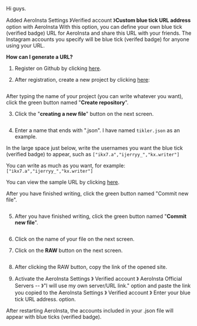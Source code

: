 Hi guys.

Added AeroInsta Settings 》Verified account 》**Custom blue tick URL address** option with AeroInsta With this option, you can define your own blue tick (verified badge) URL for AeroInsta and share this URL with your friends. The Instagram accounts you specify will be blue tick (verifed badge) for anyone using your URL.

**How can I generate a URL?**

1. Register on Github by clicking [here](https://github.com/signup).

2. After registration, create a new project by clicking [here](https://github.com/new):

[<img src="" width="" height="">](https://github.com/ikx7a)

After typing the name of your project (you can write whatever you want), click the green button named "**Create repository**".

3. Click the "**creating a new file**" button on the next screen.

[<img src="" width="" height="">](https://github.com/ikx7a)

4. Enter a name that ends with ".json". I have named `tikler.json` as an example.

In the large space just below, write the usernames you want the blue tick (verified badge) to appear, such as `["ikx7.a","ijerryy_","kx.writer"]`

You can write as much as you want, for example:
`["ikx7.a","ijerryy_","kx.writer"]`

You can view the sample URL by clicking [here]().

After you have finished writing, click the green button named "Commit new file".

[<img src="" width="" height="">](https://github.com/ikx7a)

5. After you have finished writing, click the green button named "**Commit new file**".

[<img src="" width="" height="">](https://github.com/ikx7a)

6. Click on the name of your file on the next screen.

7. Click on the **RAW** button on the next screen.

[<img src="" width="" height="">](https://github.com/ikx7a)

8. After clicking the RAW button, copy the link of the opened site.

9. Activate the AeroInsta Settings 》 Verified account 》 AeroInsta Official Servers -- 》"I will use my own server/URL link." option and paste the link you copied to the AeroInsta Settings 》 Verified account 》 Enter your blue tick URL address. option.

After restarting AeroInsta, the accounts included in your .json file will appear with blue ticks (verified badge).




























